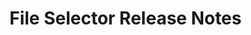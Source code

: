 <!-- Release notes authoring guidelines: http://keepachangelog.com/ -->

# File Selector Release Notes

<!-- ## [Unreleased] -->

<!-- ## [VERSION] -->
